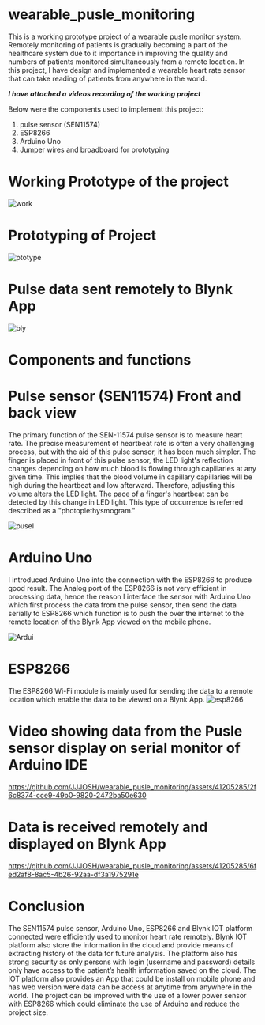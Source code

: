 # wearable_pusle_monitoring
This is a working prototype project of a wearable pusle monitor system. Remotely monitoring of patients is gradually becoming a part of the healthcare system due to it importance in improving the quality and numbers of patients monitored simultaneously from a remote location. In this project, I have design and implemented a wearable heart rate sensor that can take reading of patients from anywhere in the world. 

*****I have attached a videos recording of the working project*****

Below were the components used to implement this project:

1. pulse sensor (SEN11574)
2.  ESP8266
3.  Arduino Uno
4.  Jumper wires and broadboard for prototyping

# Working Prototype of the project

![work](schematic.jpg)

# Prototyping of Project

![ptotype](prototyping.jpg)

# Pulse data sent remotely to Blynk App 
![bly](Data_on_BlynkApp.jpg)

# Components and functions 
 
# Pulse sensor (SEN11574) Front and back view
The primary function of the SEN-11574 pulse sensor is to measure heart rate. The precise measurement of heartbeat rate is often a very challenging process, but with the aid of this pulse sensor, it has been much simpler. The finger is placed in front of this pulse sensor, the LED light's reflection changes depending on how much blood is flowing through capillaries at any given time. This implies that the blood volume in capillary capillaries will be high during the heartbeat and low afterward. Therefore, adjusting this volume alters the LED light. The pace of a finger's heartbeat can be detected by this change in LED light. This type of occurrence is referred described as a "photoplethysmogram."

![pusel](combined.jpg) 

# Arduino Uno
I introduced Arduino Uno into the connection with the ESP8266 to produce good result. The Analog port of the ESP8266 is not very efficient in processing data, hence the reason I interface the sensor with Arduino Uno which first process the data from the pulse sensor, then send the data serially to ESP8266 which function is to push the over the internet to the remote location of the Blynk App viewed on the mobile phone.

![Ardui](Arduino-Uno.jpg)


# ESP8266
The ESP8266 Wi-Fi module is mainly used for sending the data to a remote location which enable the data to be viewed on a Blynk App.
![esp8266](ESP8266.jpg)

# Video showing data from the Pusle sensor display on serial monitor of Arduino IDE

https://github.com/JJJOSH/wearable_pusle_monitoring/assets/41205285/2f6c8374-cce9-49b0-9820-2472ba50e630

# Data is received remotely and displayed on Blynk App
https://github.com/JJJOSH/wearable_pusle_monitoring/assets/41205285/6fed2af8-8ac5-4b26-92aa-df3a1975291e


# Conclusion
The SEN11574 pulse sensor, Arduino Uno, ESP8266 and Blynk IOT platform connected were efficiently used to monitor heart rate remotely. Blynk IOT platform also store the information in the cloud and provide means of extracting history of the data for future analysis. The platform also has strong security as only persons with login (username and password) details only have access to the patient’s health information saved on the cloud. The IOT platform also provides an App that could be install on mobile phone and has web version were data can be access at anytime from anywhere in the world. The project can be improved with the use of a lower power sensor with ESP8266 which could eliminate the use of Arduino and reduce the project size.
